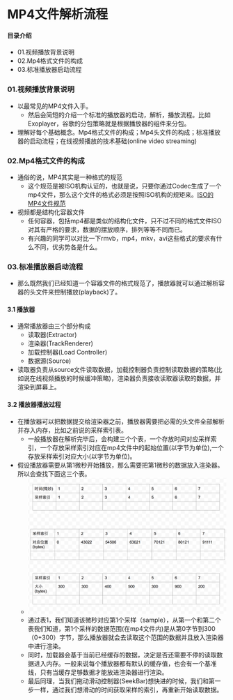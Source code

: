 # MP4文件解析流程
#### 目录介绍
- 01.视频播放背景说明
- 02.Mp4格式文件的构成
- 03.标准播放器启动流程


### 01.视频播放背景说明
- 以最常见的MP4文件入手。
    - 然后会简短的介绍一个标准的播放器的启动，解析，播放流程。比如Exoplayer，谷歌的分包策略就是根据播放器的组件来分包。
- 理解好每个基础概念。Mp4格式文件的构成；Mp4头文件的构成；标准播放器的启动流程；在线视频播放的技术基础(online video streaming)



### 02.Mp4格式文件的构成
- 通俗的说，MP4其实是一种格式的规范
    - 这个规范是被ISO机构认证的，也就是说，只要你通过Codec生成了一个mp4文件，那么这个文件的格式必须是按照ISO机构的规矩来。[ISO的MP4文件规范](https://xhelmboyx.tripod.com/formats/mp4-layout.txt)
- 视频都是结构化容器文件
    - 任何容器，包括mp4都是类似的结构化文件，只不过不同的格式文件ISO对其有严格的要求，数据的摆放顺序，排列等等不同而已。
    - 有兴趣的同学可以对比一下rmvb，mp4，mkv，avi这些格式的要求有什么不同，优劣势各是什么。


### 03.标准播放器启动流程
- 那么既然我们已经知道一个容器文件的格式规范了，播放器就可以通过解析容器的头文件来控制播放(playback)了。


#### 3.1 播放器
- 通常播放器由三个部分构成
    - 读取器(Extractor)
    - 渲染器(TrackRenderer)
    - 加载控制器(Load Controller)
    - 数据源(Source)
- 读取器负责从source文件读取数据，加载控制器负责控制读取数据的策略(比如说在线视频播放的时候缓冲策略)，渲染器负责接收读取器读取的数据，并渲染到屏幕上。


#### 3.2 播放器播放过程
- 在播放器可以把数据提交给渲染器之前，播放器需要把必需的头文件全部解析并存入内存，比如之前说的采样索引表。
    - 一般播放器在解析完毕后，会构建三个个表，一个存放时间对应采样索引，一个存放采样索引对应在mp4文件中的起始位置(以字节为单位),一个存放采样索引对应大小(以字节为单位)。
- 假设播放器需要从第1微秒开始播放，那么需要把第1微秒的数据放入渲染器。所以会查找下面这三个表。
    - ![image](https://github.com/richardissuperman/videoconcepts/blob/master/images2/Screen%20Shot%202017-04-21%20at%204.57.38%20pm.png?raw=true)
    - 通过表1，我们知道该微秒对应第1个采样（sample），从第一个和第二个表我们知道，第1个采样的数据范围(在mp4文件内)是从第0字节到300（0+300）字节，那么播放器就会去读取这个范围的数据并且放入渲染器中进行渲染。
    - 同时，加载器会基于当前已经缓存的数据，决定是否还需要不停的读取数据进入内存。一般来说每个播放器都有默认的缓存值，也会有一个基准线，只有当缓存足够数据才能放进渲染器进行渲染。
    - 最后同理，当我们拖动滑动控制器(SeekBar)想快进的时候，我们和第一步一样，通过我们想滑动的时间获取采样的索引，再重新开始读取数据。
























